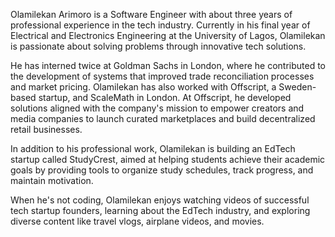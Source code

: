 <!--- My name is ##Arimoro Olamilekan Ezekiel##, and --->
Olamilekan Arimoro is a Software Engineer with about three years of professional experience in the tech industry. Currently in his final year of Electrical and Electronics Engineering at the University of Lagos, Olamilekan is passionate about solving problems through innovative tech solutions.

He has interned twice at Goldman Sachs in London, where he contributed to the development of systems that improved trade reconciliation processes and market pricing. Olamilekan has also worked with Offscript, a Sweden-based startup, and ScaleMath in London. At Offscript, he developed solutions aligned with the company's mission to empower creators and media companies to launch curated marketplaces and build decentralized retail businesses.

In addition to his professional work, Olamilekan is building an EdTech startup called StudyCrest, aimed at helping students achieve their academic goals by providing tools to organize study schedules, track progress, and maintain motivation.

When he's not coding, Olamilekan enjoys watching videos of successful tech startup founders, learning about the EdTech industry, and exploring diverse content like travel vlogs, airplane videos, and movies.
